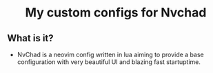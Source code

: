 <h1 align="center">My custom configs for Nvchad</h1>


## What is it?

- NvChad is a neovim config written in lua aiming to provide a base configuration with very beautiful UI and blazing fast startuptime.
